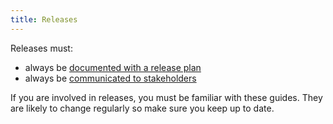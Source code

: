 ```yaml
---
title: Releases
---
```


Releases must:

- always be [documented with a release plan](Peer-Reviewing/Release-Plans)
- always be [communicated to stakeholders](/Toolkit/Release-Notifications)

If you are involved in releases, you must be familiar with these guides. They are likely to change regularly so make sure you keep up to date.
